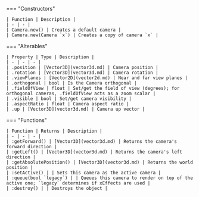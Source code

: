 === "Constructors"

    | Function | Description |
    | - | - |
    | Camera.new() | Creates a default camera |
    | Camera.new(Camera `x`) | Creates a copy of camera `x` |

=== "Alterables"

    | Property | Type | Description |
    | - | - | - |
    | .position | [Vector3D](vector3d.md) | Camera position |
    | .rotation | [Vector3D](vector3d.md) | Camera rotation |
    | .viewPlanes | [Vector2D](vector2d.md) | Near and far view planes |
    | .orthogonal | bool | Is the Camera orthogonal |
    | .fieldOfView | float | Set/get the field of view (degrees); for orthogonal cameras, .fieldOfView acts as a zoom scalar |
    | .visible | bool | Set/get camera visibility |
    | .aspectRatio | float | Camera aspect ratio |
    | .up | [Vector3D](vector3d.md) | Camera up vector |

=== "Functions"

    | Function | Returns | Description |
    | - | - | - |
    | :getForward() | [Vector3D](vector3d.md) | Returns the camera's forward direction |
    | :getLeft() | [Vector3D](vector3d.md) | Returns the camera's left direction |
    | :getAbsolutePosition() | [Vector3D](vector3d.md) | Returns the world position |
    | :setActive() | | Sets this camera as the active camera |
    | :queue(bool `legacy`) | | Queues this camera to render on top of the active one; `legacy` determines if xEffects are used |
    | :destroy() | | Destroys the object |